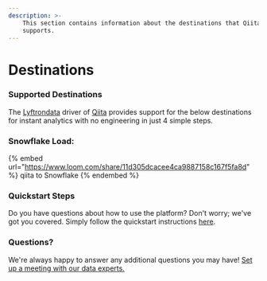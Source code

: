 ```yaml
---
description: >-
    This section contains information about the destinations that Qiita
    supports.
---
```


# Destinations

### Supported Destinations

The [Lyftrondata](https://www.lyftrondata.com/) driver of [Qiita](https://www.lyftrondata.com/integration/qiita/) provides support for the below destinations for instant analytics with no engineering in just 4 simple steps.

### Snowflake Load:

{% embed url="https://www.loom.com/share/11d305dcacee4ca9887158c167f5fa8d" %}
qiita to Snowflake
{% endembed %}

### Quickstart Steps

Do you have questions about how to use the platform? Don't worry; we've got you covered. Simply follow the quickstart instructions [here](../../../quickstart-steps.md).

### Questions? <a href="#questions" id="questions"></a>

We're always happy to answer any additional questions you may have! [Set up a meeting with our data experts.](https://www.lyftrondata.com/book-a-meeting/)
